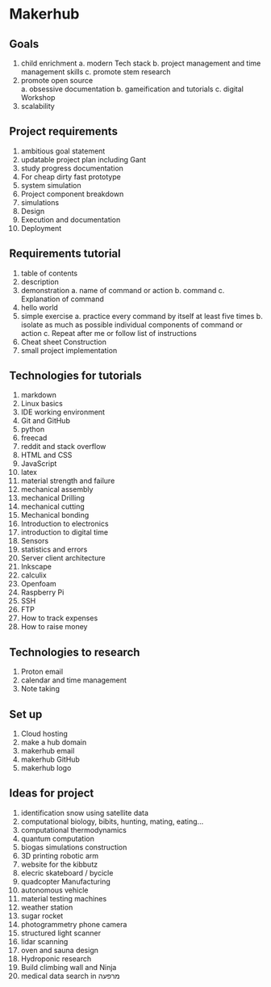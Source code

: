 # Makerhub
## Goals 
1. child enrichment 
a. modern Tech stack 
b. project management and time management skills 
c. promote stem research
2. promote open source  
a. obsessive documentation 
b. gameification and tutorials 
c. digital Workshop
3. scalability


## Project requirements
1. ambitious goal statement 
2. updatable project plan including Gant
3. study progress documentation
4. For cheap dirty fast prototype
5. system simulation
6. Project component breakdown
7. simulations
8. Design
9. Execution and documentation
10. Deployment

## Requirements tutorial
1. table of contents
2. description
3. demonstration
a. name of command or action
b. command 
c. Explanation of command
3. hello world
4. simple exercise
a. practice every command by itself at least five times
b. isolate as much as possible individual components of command or action
c. Repeat after me or follow list of instructions
5. Cheat sheet Construction
6. small project implementation 

## Technologies for tutorials
1. markdown
2. Linux basics
3. IDE working environment
4. Git and GitHub
5. python
6. freecad
7. reddit and stack overflow
8. HTML and CSS
9. JavaScript
10. latex
11. material strength and failure
12. mechanical assembly
13. mechanical Drilling
14. mechanical cutting
15. Mechanical bonding
16. Introduction to electronics
17. introduction to digital time
18. Sensors
19. statistics and errors
20. Server client architecture
21. Inkscape
22. calculix
23. Openfoam
24. Raspberry Pi
25. SSH
26. FTP
27. How to track expenses
28. How to raise money


## Technologies to research 
1. Proton email
2. calendar and time management
3. Note taking

## Set up 
1. Cloud hosting
2. make a hub domain
3. makerhub email
4. makerhub GitHub
5. makerhub logo


## Ideas for project 
1. identification snow using satellite data
2. computational biology, bibits, hunting, mating, eating...
3. computational thermodynamics 
4. quantum computation
5. biogas simulations construction
5. 3D printing robotic arm
6. website for the kibbutz 
7. elecric skateboard / bycicle
8. quadcopter Manufacturing 
9. autonomous vehicle 
10. material testing machines 
11. weather station 
12. sugar rocket 
13. photogrammetry phone camera 
14. structured light scanner 
15. lidar scanning 
16. oven and sauna design
17. Hydroponic research
18. Build climbing wall and Ninja 
19. medical data search in מרפעה